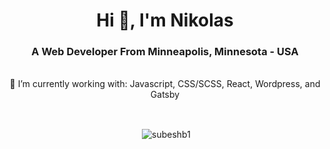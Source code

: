 <h1 align="center">Hi 👋, I'm Nikolas</h1>
<h3 align="center">A Web Developer From Minneapolis, Minnesota - USA</h3>

<br/>

<div align="center">
🌱 I’m currently working with: Javascript, CSS/SCSS, React, Wordpress, and Gatsby

<p>&nbsp;</p>

<p>&nbsp;<img align="center" src="https://github-readme-stats.vercel.app/api?username=nikolas-haug&show_icons=true&count_private=true&theme=dark" alt="subeshb1" /></p>

</div>